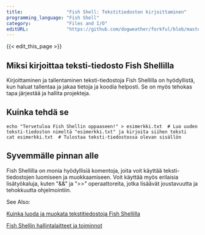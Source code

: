 ```yaml
---
title:                "Fish Shell: Tekstitiedoston kirjoittaminen"
programming_language: "Fish Shell"
category:             "Files and I/O"
editURL:              "https://github.com/dogweather/forkful/blob/master/content/fi/fish-shell/writing-a-text-file.md"
---
```


{{< edit_this_page >}}

## Miksi kirjoittaa teksti-tiedosto Fish Shellilla

Kirjoittaminen ja tallentaminen teksti-tiedostoja Fish Shellilla on hyödyllistä, kun haluat tallentaa ja jakaa tietoja ja koodia helposti. Se on myös tehokas tapa järjestää ja hallita projekteja.

## Kuinka tehdä se

```Fish Shell
echo "Tervetuloa Fish Shellin oppaaseen!" > esimerkki.txt  # Luo uuden teksti-tiedoston nimeltä "esimerkki.txt" ja kirjoita siihen teksti
cat esimerkki.txt  # Tulostaa teksti-tiedostossa olevan sisällön
```

## Syvemmälle pinnan alle

Fish Shellilla on monia hyödyllisiä komentoja, joita voit käyttää teksti-tiedostojen luomiseen ja muokkaamiseen. Voit käyttää myös erilaisia lisätyökaluja, kuten "&&" ja ">>" operaattoreita, jotka lisäävät joustavuutta ja tehokkuutta ohjelmointiin.

See Also:

[Kuinka luoda ja muokata tekstitiedostoja Fish Shellilla](https://fishshell.com/docs/current/tutorial.html#file-redirection-and-pipes)

[Fish Shellin hallintalaitteet ja toiminnot](https://fishshell.com/docs/current/commands.html)
